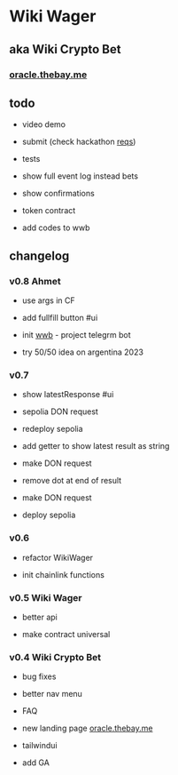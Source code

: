 # Wiki Wager

## aka Wiki Crypto Bet

### [oracle.thebay.me](https://oracle.thebay.me)

## todo

- video demo

- submit (check hackathon [reqs](https://github.com/SxT-Community/chainlink-hackathon))

- tests

- show full event log instead bets

- show confirmations

- token contract

- add codes to wwb

## changelog

### v0.8 Ahmet

- use args in CF

- add fullfill button #ui

- init [wwb](https://t.me/wikiwagerbot) - project telegrm bot

- try 50/50 idea on argentina 2023

### v0.7

- show latestResponse #ui

- sepolia DON request

- redeploy sepolia

- add getter to show latest result as string

- make DON request

- remove dot at end of result

- make DON request

- deploy sepolia

### v0.6

- refactor WikiWager

- init chainlink functions

### v0.5 Wiki Wager

- better api

- make contract universal

### v0.4 Wiki Crypto Bet

- bug fixes

- better nav menu

- FAQ

- new landing page [oracle.thebay.me](https://oracle.thebay.me)

- tailwindui

- add GA
